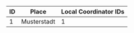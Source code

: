 | ID | Place       | Local Coordinator IDs |
|----|-------------|-----------------------|
| 1  | Musterstadt | 1                     |
